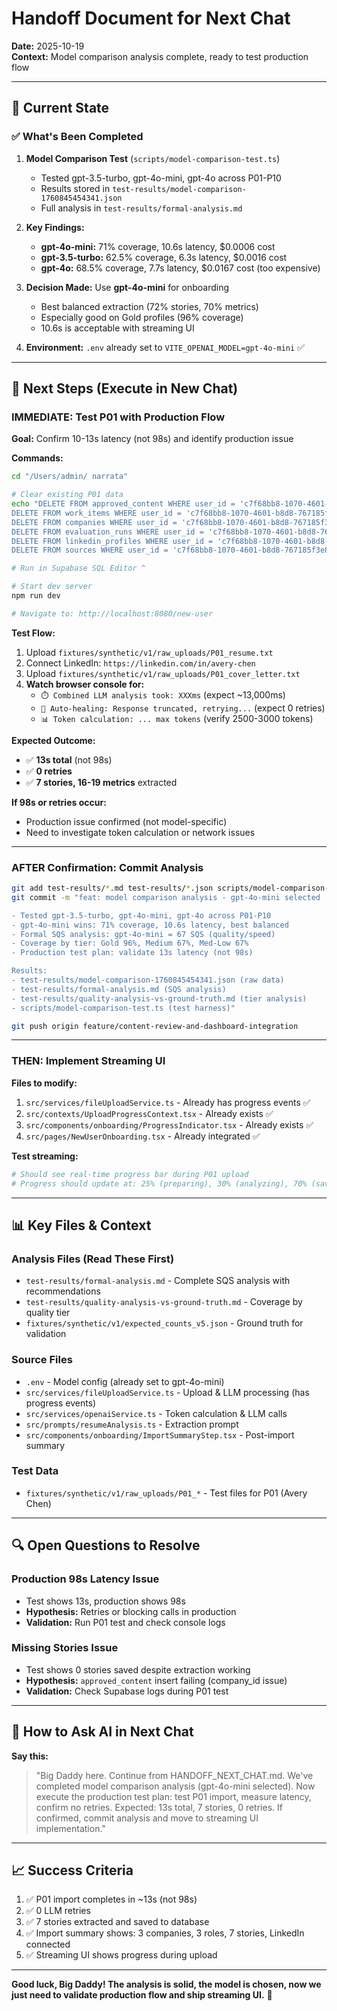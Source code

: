 # Handoff Document for Next Chat

**Date:** 2025-10-19  
**Context:** Model comparison analysis complete, ready to test production flow

---

## 🎯 **Current State**

### ✅ What's Been Completed

1. **Model Comparison Test** (`scripts/model-comparison-test.ts`)
   - Tested gpt-3.5-turbo, gpt-4o-mini, gpt-4o across P01-P10
   - Results stored in `test-results/model-comparison-1760845454341.json`
   - Full analysis in `test-results/formal-analysis.md`

2. **Key Findings:**
   - **gpt-4o-mini:** 71% coverage, 10.6s latency, $0.0006 cost
   - **gpt-3.5-turbo:** 62.5% coverage, 6.3s latency, $0.0016 cost
   - **gpt-4o:** 68.5% coverage, 7.7s latency, $0.0167 cost (too expensive)
   
3. **Decision Made:** Use **gpt-4o-mini** for onboarding
   - Best balanced extraction (72% stories, 70% metrics)
   - Especially good on Gold profiles (96% coverage)
   - 10.6s is acceptable with streaming UI

4. **Environment:** `.env` already set to `VITE_OPENAI_MODEL=gpt-4o-mini` ✅

---

## 🚀 **Next Steps (Execute in New Chat)**

### **IMMEDIATE: Test P01 with Production Flow**

**Goal:** Confirm 10-13s latency (not 98s) and identify production issue

**Commands:**
```bash
cd "/Users/admin/ narrata"

# Clear existing P01 data
echo "DELETE FROM approved_content WHERE user_id = 'c7f68bb8-1070-4601-b8d8-767185f3e8a7';
DELETE FROM work_items WHERE user_id = 'c7f68bb8-1070-4601-b8d8-767185f3e8a7';
DELETE FROM companies WHERE user_id = 'c7f68bb8-1070-4601-b8d8-767185f3e8a7';
DELETE FROM evaluation_runs WHERE user_id = 'c7f68bb8-1070-4601-b8d8-767185f3e8a7';
DELETE FROM linkedin_profiles WHERE user_id = 'c7f68bb8-1070-4601-b8d8-767185f3e8a7';
DELETE FROM sources WHERE user_id = 'c7f68bb8-1070-4601-b8d8-767185f3e8a7';" | pbcopy

# Run in Supabase SQL Editor ^

# Start dev server
npm run dev

# Navigate to: http://localhost:8080/new-user
```

**Test Flow:**
1. Upload `fixtures/synthetic/v1/raw_uploads/P01_resume.txt`
2. Connect LinkedIn: `https://linkedin.com/in/avery-chen`
3. Upload `fixtures/synthetic/v1/raw_uploads/P01_cover_letter.txt`
4. **Watch browser console for:**
   - `⏱️ Combined LLM analysis took: XXXms` (expect ~13,000ms)
   - `🔄 Auto-healing: Response truncated, retrying...` (expect 0 retries)
   - `📊 Token calculation: ... max tokens` (verify 2500-3000 tokens)

**Expected Outcome:**
- ✅ **13s total** (not 98s)
- ✅ **0 retries**
- ✅ **7 stories, 16-19 metrics** extracted

**If 98s or retries occur:**
- Production issue confirmed (not model-specific)
- Need to investigate token calculation or network issues

---

### **AFTER Confirmation: Commit Analysis**

```bash
git add test-results/*.md test-results/*.json scripts/model-comparison-test.ts
git commit -m "feat: model comparison analysis - gpt-4o-mini selected

- Tested gpt-3.5-turbo, gpt-4o-mini, gpt-4o across P01-P10
- gpt-4o-mini wins: 71% coverage, 10.6s latency, best balanced
- Formal SQS analysis: gpt-4o-mini = 67 SQS (quality/speed)
- Coverage by tier: Gold 96%, Medium 67%, Med-Low 67%
- Production test plan: validate 13s latency (not 98s)

Results:
- test-results/model-comparison-1760845454341.json (raw data)
- test-results/formal-analysis.md (SQS analysis)
- test-results/quality-analysis-vs-ground-truth.md (tier analysis)
- scripts/model-comparison-test.ts (test harness)"

git push origin feature/content-review-and-dashboard-integration
```

---

### **THEN: Implement Streaming UI**

**Files to modify:**
1. `src/services/fileUploadService.ts` - Already has progress events ✅
2. `src/contexts/UploadProgressContext.tsx` - Already exists ✅
3. `src/components/onboarding/ProgressIndicator.tsx` - Already exists ✅
4. `src/pages/NewUserOnboarding.tsx` - Already integrated ✅

**Test streaming:**
```bash
# Should see real-time progress bar during P01 upload
# Progress should update at: 25% (preparing), 30% (analyzing), 70% (saving), 100% (complete)
```

---

## 📊 **Key Files & Context**

### **Analysis Files (Read These First)**
- `test-results/formal-analysis.md` - Complete SQS analysis with recommendations
- `test-results/quality-analysis-vs-ground-truth.md` - Coverage by quality tier
- `fixtures/synthetic/v1/expected_counts_v5.json` - Ground truth for validation

### **Source Files**
- `.env` - Model config (already set to gpt-4o-mini)
- `src/services/fileUploadService.ts` - Upload & LLM processing (has progress events)
- `src/services/openaiService.ts` - Token calculation & LLM calls
- `src/prompts/resumeAnalysis.ts` - Extraction prompt
- `src/components/onboarding/ImportSummaryStep.tsx` - Post-import summary

### **Test Data**
- `fixtures/synthetic/v1/raw_uploads/P01_*` - Test files for P01 (Avery Chen)

---

## 🔍 **Open Questions to Resolve**

### **Production 98s Latency Issue**
- Test shows 13s, production shows 98s
- **Hypothesis:** Retries or blocking calls in production
- **Validation:** Run P01 test and check console logs

### **Missing Stories Issue**
- Test shows 0 stories saved despite extraction working
- **Hypothesis:** `approved_content` insert failing (company_id issue)
- **Validation:** Check Supabase logs during P01 test

---

## 💬 **How to Ask AI in Next Chat**

**Say this:**

> "Big Daddy here. Continue from HANDOFF_NEXT_CHAT.md. We've completed model comparison analysis (gpt-4o-mini selected). Now execute the production test plan: test P01 import, measure latency, confirm no retries. Expected: 13s total, 7 stories, 0 retries. If confirmed, commit analysis and move to streaming UI implementation."

---

## 📈 **Success Criteria**

1. ✅ P01 import completes in ~13s (not 98s)
2. ✅ 0 LLM retries
3. ✅ 7 stories extracted and saved to database
4. ✅ Import summary shows: 3 companies, 3 roles, 7 stories, LinkedIn connected
5. ✅ Streaming UI shows progress during upload

---

**Good luck, Big Daddy! The analysis is solid, the model is chosen, now we just need to validate production flow and ship streaming UI.** 🚀

